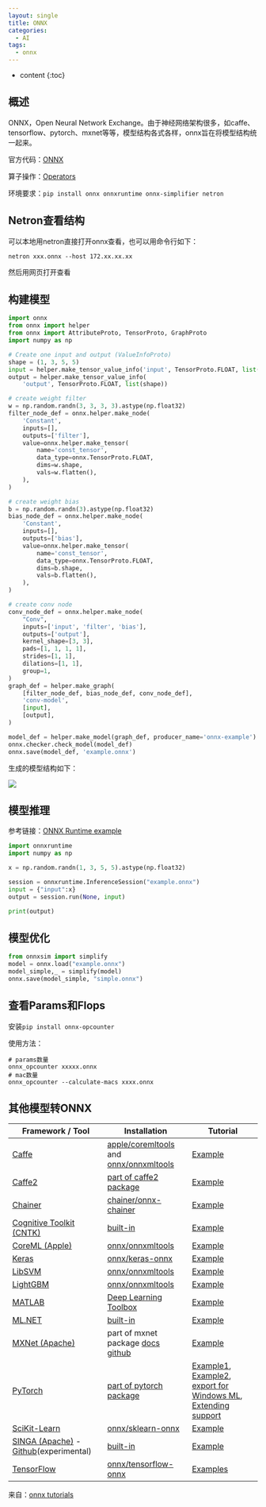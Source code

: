 ```yaml
---
layout: single
title: ONNX
categories:
  - AI
tags:
  - onnx
---
```


* content
{:toc}
## 概述

ONNX，Open Neural Network Exchange。由于神经网络架构很多，如caffe、tensorflow、pytorch、mxnet等等，模型结构各式各样，onnx旨在将模型结构统一起来。

官方代码：[ONNX](https://github.com/onnx/onnx)

算子操作：[Operators](https://github.com/onnx/onnx/blob/master/docs/Operators.md)

环境要求：`pip install onnx onnxruntime onnx-simplifier netron`

<!--more-->

## Netron查看结构

可以本地用netron直接打开onnx查看，也可以用命令行如下：

```shell
netron xxx.onnx --host 172.xx.xx.xx
```

然后用网页打开查看



## 构建模型

``` python
import onnx
from onnx import helper
from onnx import AttributeProto, TensorProto, GraphProto
import numpy as np

# Create one input and output (ValueInfoProto)
shape = (1, 3, 5, 5)
input = helper.make_tensor_value_info('input', TensorProto.FLOAT, list(shape))
output = helper.make_tensor_value_info(
    'output', TensorProto.FLOAT, list(shape))

# create weight filter
w = np.random.randn(3, 3, 3, 3).astype(np.float32)
filter_node_def = onnx.helper.make_node(
    'Constant',
    inputs=[],
    outputs=['filter'],
    value=onnx.helper.make_tensor(
        name='const_tensor',
        data_type=onnx.TensorProto.FLOAT,
        dims=w.shape,
        vals=w.flatten(),
    ),
)

# create weight bias
b = np.random.randn(3).astype(np.float32)
bias_node_def = onnx.helper.make_node(
    'Constant',
    inputs=[],
    outputs=['bias'],
    value=onnx.helper.make_tensor(
        name='const_tensor',
        data_type=onnx.TensorProto.FLOAT,
        dims=b.shape,
        vals=b.flatten(),
    ),
)

# create conv node
conv_node_def = onnx.helper.make_node(
    "Conv",
    inputs=['input', 'filter', 'bias'],
    outputs=['output'],
    kernel_shape=[3, 3],
    pads=[1, 1, 1, 1],
    strides=[1, 1],
    dilations=[1, 1],
    group=1,
)
graph_def = helper.make_graph(
    [filter_node_def, bias_node_def, conv_node_def],
    'conv-model',
    [input],
    [output],
)

model_def = helper.make_model(graph_def, producer_name='onnx-example')
onnx.checker.check_model(model_def)
onnx.save(model_def, 'example.onnx')
```

生成的模型结构如下：

![](https://harmonyhu.github.io/img/onnx_model.jpg)



## 模型推理

参考链接：[ONNX Runtime example](https://www.onnxruntime.ai/python/auto_examples/plot_load_and_predict.html#sphx-glr-auto-examples-plot-load-and-predict-py)

``` python
import onnxruntime
import numpy as np

x = np.random.randn(1, 3, 5, 5).astype(np.float32)

session = onnxruntime.InferenceSession("example.onnx")
input = {"input":x}
output = session.run(None, input)

print(output)
```



## 模型优化

```python
from onnxsim import simplify
model = onnx.load("example.onnx")
model_simple,_ = simplify(model)
onnx.save(model_simple, "simple.onnx")
```



## 查看Params和Flops

安装`pip install onnx-opcounter`

使用方法：

```shell
# params数量
onnx_opcounter xxxxx.onnx
# mac数量
onnx_opcounter --calculate-macs xxxx.onnx
```



## 其他模型转ONNX

| Framework / Tool                                             | Installation                                                 | Tutorial                                                     |
| ------------------------------------------------------------ | ------------------------------------------------------------ | ------------------------------------------------------------ |
| [Caffe](https://github.com/BVLC/caffe)                       | [apple/coremltools](https://github.com/apple/coremltools) and [onnx/onnxmltools](https://github.com/onnx/onnxmltools) | [Example](https://github.com/onnx/onnx-docker/blob/master/onnx-ecosystem/converter_scripts/caffe_coreml_onnx.ipynb) |
| [Caffe2](http://caffe2.ai/)                                  | [part of caffe2 package](https://github.com/pytorch/pytorch/tree/master/caffe2/python/onnx) | [Example](https://github.com/onnx/tutorials/blob/master/tutorials/Caffe2OnnxExport.ipynb) |
| [Chainer](https://chainer.org/)                              | [chainer/onnx-chainer](https://github.com/chainer/onnx-chainer) | [Example](https://github.com/onnx/tutorials/blob/master/tutorials/ChainerOnnxExport.ipynb) |
| [Cognitive Toolkit (CNTK)](https://www.microsoft.com/en-us/cognitive-toolkit/) | [built-in](https://docs.microsoft.com/en-us/cognitive-toolkit/setup-cntk-on-your-machine) | [Example](https://github.com/onnx/tutorials/blob/master/tutorials/CntkOnnxExport.ipynb) |
| [CoreML (Apple)](https://developer.apple.com/documentation/coreml) | [onnx/onnxmltools](https://github.com/onnx/onnxmltools)      | [Example](https://github.com/onnx/onnx-docker/blob/master/onnx-ecosystem/converter_scripts/coreml_onnx.ipynb) |
| [Keras](https://github.com/keras-team/keras)                 | [onnx/keras-onnx](https://github.com/onnx/keras-onnx)        | [Example](https://github.com/onnx/onnx-docker/blob/master/onnx-ecosystem/converter_scripts/keras_onnx.ipynb) |
| [LibSVM](https://github.com/cjlin1/libsvm)                   | [onnx/onnxmltools](https://github.com/onnx/onnxmltools)      | [Example](https://github.com/onnx/onnx-docker/blob/master/onnx-ecosystem/converter_scripts/libsvm_onnx.ipynb) |
| [LightGBM](https://github.com/Microsoft/LightGBM)            | [onnx/onnxmltools](https://github.com/onnx/onnxmltools)      | [Example](https://github.com/onnx/onnx-docker/blob/master/onnx-ecosystem/converter_scripts/lightgbm_onnx.ipynb) |
| [MATLAB](https://www.mathworks.com/)                         | [Deep Learning Toolbox](https://www.mathworks.com/matlabcentral/fileexchange/67296) | [Example](https://www.mathworks.com/help/deeplearning/ref/exportonnxnetwork.html) |
| [ML.NET](https://github.com/dotnet/machinelearning/)         | [built-in](https://www.nuget.org/packages/Microsoft.ML/)     | [Example](https://github.com/dotnet/machinelearning/blob/master/test/Microsoft.ML.Tests/OnnxConversionTest.cs) |
| [MXNet (Apache)](http://mxnet.incubator.apache.org/)         | part of mxnet package [docs](http://mxnet.incubator.apache.org/api/python/contrib/onnx.html) [github](https://github.com/apache/incubator-mxnet/tree/master/python/mxnet/contrib/onnx) | [Example](https://github.com/onnx/tutorials/blob/master/tutorials/MXNetONNXExport.ipynb) |
| [PyTorch](http://pytorch.org/)                               | [part of pytorch package](http://pytorch.org/docs/master/onnx.html) | [Example1](https://pytorch.org/tutorials/advanced/super_resolution_with_onnxruntime.html), [Example2](https://github.com/onnx/tutorials/blob/master/tutorials/PytorchOnnxExport.ipynb), [export for Windows ML](https://github.com/onnx/tutorials/blob/master/tutorials/ExportModelFromPyTorchForWinML.md), [Extending support](https://github.com/onnx/tutorials/blob/master/tutorials/PytorchAddExportSupport.md) |
| [SciKit-Learn](http://scikit-learn.org/)                     | [onnx/sklearn-onnx](https://github.com/onnx/sklearn-onnx)    | [Example](http://onnx.ai/sklearn-onnx/index.html)            |
| [SINGA (Apache)](http://singa.apache.org/) - [Github](https://github.com/apache/incubator-singa/blob/master/python/singa/sonnx.py)(experimental) | [built-in](https://github.com/apache/incubator-singa/blob/master/doc/en/docs/installation.md) | [Example](https://github.com/apache/incubator-singa/tree/master/examples/onnx) |
| [TensorFlow](https://www.tensorflow.org/)                    | [onnx/tensorflow-onnx](https://github.com/onnx/tensorflow-onnx) | [Examples](https://github.com/onnx/tutorials/blob/master/tutorials/TensorflowToOnnx-1.ipynb) |

来自：[onnx tutorials](https://github.com/onnx/tutorials)

